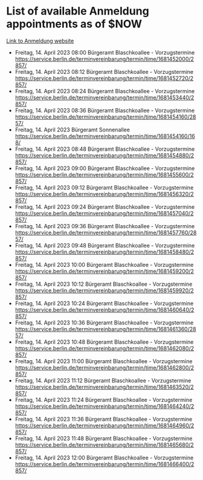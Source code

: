 # List of available Anmeldung appointments as of $NOW
[Link to Anmeldung website](https://service.berlin.de/terminvereinbarung/termin/tag.php?termin=1&anliegen[]=120686&dienstleisterlist=122210,122217,327316,122219,327312,122227,327314,122231,327346,122243,327348,122254,122252,329742,122260,329745,122262,329748,122271,327278,122273,327274,122277,327276,330436,122280,327294,122282,327290,122284,327292,122291,327270,122285,327266,122286,327264,122296,327268,150230,329760,122297,327286,122294,327284,122312,329763,122314,329775,122304,327330,122311,327334,122309,327332,317869,122281,327352,122279,329772,122283,122276,327324,122274,327326,122267,329766,122246,327318,122251,327320,122257,327322,122208,327298,122226,327300&herkunft=http%3A%2F%2Fservice.berlin.de%2Fdienstleistung%2F120686%2F)
- Freitag, 14. April 2023 08:00 Bürgeramt Blaschkoallee - Vorzugstermine https://service.berlin.de/terminvereinbarung/termin/time/1681452000/2857/
- Freitag, 14. April 2023 08:12 Bürgeramt Blaschkoallee - Vorzugstermine https://service.berlin.de/terminvereinbarung/termin/time/1681452720/2857/
- Freitag, 14. April 2023 08:24 Bürgeramt Blaschkoallee - Vorzugstermine https://service.berlin.de/terminvereinbarung/termin/time/1681453440/2857/
- Freitag, 14. April 2023 08:36 Bürgeramt Blaschkoallee - Vorzugstermine https://service.berlin.de/terminvereinbarung/termin/time/1681454160/2857/
- Freitag, 14. April 2023  Bürgeramt Sonnenallee https://service.berlin.de/terminvereinbarung/termin/time/1681454160/168/
- Freitag, 14. April 2023 08:48 Bürgeramt Blaschkoallee - Vorzugstermine https://service.berlin.de/terminvereinbarung/termin/time/1681454880/2857/
- Freitag, 14. April 2023 09:00 Bürgeramt Blaschkoallee - Vorzugstermine https://service.berlin.de/terminvereinbarung/termin/time/1681455600/2857/
- Freitag, 14. April 2023 09:12 Bürgeramt Blaschkoallee - Vorzugstermine https://service.berlin.de/terminvereinbarung/termin/time/1681456320/2857/
- Freitag, 14. April 2023 09:24 Bürgeramt Blaschkoallee - Vorzugstermine https://service.berlin.de/terminvereinbarung/termin/time/1681457040/2857/
- Freitag, 14. April 2023 09:36 Bürgeramt Blaschkoallee - Vorzugstermine https://service.berlin.de/terminvereinbarung/termin/time/1681457760/2857/
- Freitag, 14. April 2023 09:48 Bürgeramt Blaschkoallee - Vorzugstermine https://service.berlin.de/terminvereinbarung/termin/time/1681458480/2857/
- Freitag, 14. April 2023 10:00 Bürgeramt Blaschkoallee - Vorzugstermine https://service.berlin.de/terminvereinbarung/termin/time/1681459200/2857/
- Freitag, 14. April 2023 10:12 Bürgeramt Blaschkoallee - Vorzugstermine https://service.berlin.de/terminvereinbarung/termin/time/1681459920/2857/
- Freitag, 14. April 2023 10:24 Bürgeramt Blaschkoallee - Vorzugstermine https://service.berlin.de/terminvereinbarung/termin/time/1681460640/2857/
- Freitag, 14. April 2023 10:36 Bürgeramt Blaschkoallee - Vorzugstermine https://service.berlin.de/terminvereinbarung/termin/time/1681461360/2857/
- Freitag, 14. April 2023 10:48 Bürgeramt Blaschkoallee - Vorzugstermine https://service.berlin.de/terminvereinbarung/termin/time/1681462080/2857/
- Freitag, 14. April 2023 11:00 Bürgeramt Blaschkoallee - Vorzugstermine https://service.berlin.de/terminvereinbarung/termin/time/1681462800/2857/
- Freitag, 14. April 2023 11:12 Bürgeramt Blaschkoallee - Vorzugstermine https://service.berlin.de/terminvereinbarung/termin/time/1681463520/2857/
- Freitag, 14. April 2023 11:24 Bürgeramt Blaschkoallee - Vorzugstermine https://service.berlin.de/terminvereinbarung/termin/time/1681464240/2857/
- Freitag, 14. April 2023 11:36 Bürgeramt Blaschkoallee - Vorzugstermine https://service.berlin.de/terminvereinbarung/termin/time/1681464960/2857/
- Freitag, 14. April 2023 11:48 Bürgeramt Blaschkoallee - Vorzugstermine https://service.berlin.de/terminvereinbarung/termin/time/1681465680/2857/
- Freitag, 14. April 2023 12:00 Bürgeramt Blaschkoallee - Vorzugstermine https://service.berlin.de/terminvereinbarung/termin/time/1681466400/2857/
